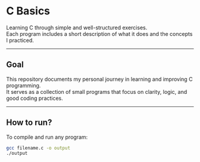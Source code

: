 # C Basics

Learning C through simple and well-structured exercises.  
Each program includes a short description of what it does and the concepts I practiced.

---

## Goal
This repository documents my personal journey in learning and improving C programming.  
It serves as a collection of small programs that focus on clarity, logic, and good coding practices.

---

## How to run?
To compile and run any program:

```bash
gcc filename.c -o output
./output